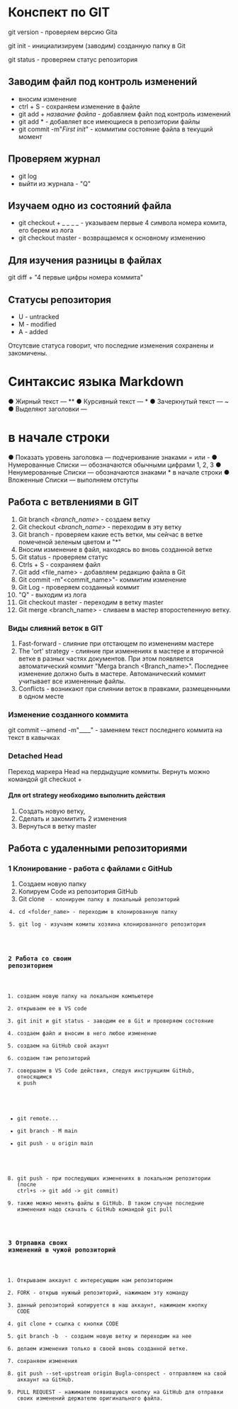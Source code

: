 # Конспект по GIT
git version - проверяем версию Gitа

git init - инициализируем (заводим) созданную папку в Git

git status - проверяем статус репозитория

## Заводим файл под контроль изменений
* вносим изменение
* ctrl + S - сохраняем изменение в файле
* git add + *название файла* - добавляем файл под контроль изменений
* git add * - добавляет все имеющиеся в репозитории файлы
* git commit -m"*First init*" - коммитим состояние файла в текущий момент

## Проверяем журнал
* git log
* выйти из журнала - "Q"

## Изучаем одно из состояний файла
* git checkout + *_ _ _ _* - указываем первые 4 символа номера комита, его берем из лога
* git cheсkout master - возвращаемся к основному изменению

## Для изучения разницы в файлах 
git diff + "4 первые цифры номера коммита" 

## Статусы репозитория
* U - untracked
* M - modified
* A - added

Отсутсвие статуса говорит, что последние изменения сохранены и закомичены.


# Синтаксис языка Markdown
● Жирный текст — **
● Курсивный текст — *
● Зачеркнутый текст — ~
● Выделяют заголовки —
# в начале строки
● Показать уровень заголовка — подчеркивание знаками = или -
● Нумерованные Списки — обозначаются обычными цифрами 1, 2, 3
● Ненумерованные Списки — обозначаются знаками * в начале строки
● Вложенные Списки — выполняем отступы

## Работа с ветвлениями в GIT

1. Git branch *<branch_name>* - создаем ветку 
2. Git checkout *<branch_name>* - переходим в эту ветку
3. Git branch - проверяем какие есть ветки, мы сейчас в ветке помеченой зеленым цветом и "*"
4. Вносим изменение в файл, находясь во вновь созданной ветке
5. Git status - проверяем статус
6. Ctrls + S - сохраняем файл
7. Git add <file_name> - добавляем редакцию файла в Git
8. Git commit -m"<commit_name>"- коммитим изменение
9. Git Log - проверяем созданный коммит
10. "Q" - выходим из лога
11. Git checkout master - переходим в ветку master
12. Git merge <branch_name> - сливаем в мастер второстепенную ветку.

### Виды слияний веток в GIT
1. Fast-forward - слияние при отстающем по изменениям мастере
2. The 'ort' strategy - слияние при изменениях в мастере и вторичной ветке в разных частях документов. При этом появляется автоматический коммит "Merga branch <Branch_name>". Последнее изменение должно быть в мастере. Автоманический коммит учитывает все измененные файлы.
3. Conflicts - возникают при слиянии веток в правками, размещенными в одном месте

### Изменение созданного коммита
git commit --amend -m"____" - заменяем текст последнего коммита на текст в кавычках

### Detached Head
Переход маркера Head на пердыдущие коммиты. Вернуть можно командой git checkuot + <commit name>

#### Для ort strategy необходимо выполнить действия
1. Cоздать новую ветку, 
2. Cделать и закомитить 2 изменения
3. Вернуться в ветку master

## Работа с удаленными репозиториями

### 1 Клонирование - работа с файлами с GitHub
1. Создаем новую папку
2. Копируем Code из репозитория GitHub
3. Git clone <code> - клонируем папку в локальный репозиторий
4. cd <folder_name> - переходим в клонированную папку
5. git log - изучаем комиты хозяина клонированного репозитория

### 2 Работа со своим репозиторием

1. создаем новую папку на локальном компьютере
2. открываем ее в VS code
3. git init и git status -  заводим ее в Git и проверяем состояние
4. создаем файл и вносим в него любое изменение
5. создаем на GitHub свой акаунт
6. создаем там репозиторий
7. совершаем в VS Code действия, следуя инструкциям GitHub, относящимся к push
* git remote...
* git branch - M main
* git push - u origin main 
8. git push - при последующих изменениях в локальном репозитории (после ctrl+s -> git add -> git commit) 
9. также можно менять файлы в GitHub. В таком случае последние изменения надо скачать с GitHub командой git pull

### 3 Отрпавка своих изменений в чужой ропозиторий

1. Открываем аккаунт с интересующим нам репозиторием
2. FORK - открыв нужный репозиторий, нажимаем эту команду
3. данный репозиторий копируется в наш аккаунт, нажимаем кнопку CODE
4. git clone + ссылка с кнопки CODE
5. git branch -b <name> - создаем новую ветку и  переходим на нее 
6. делаем изменения только в своей вновь созданной ветке.
7. сохраняем изменения
8. git push --set-upstream origin Bugla-conspect - отправляем на свой аккаунт на GitHub.
9. PULL REQUEST - нажимаем появившуюся кнопку на GitHub для отправки своих изменений держателю оригинального файла.
